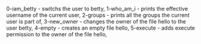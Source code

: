 0-iam_betty - switchs the user to betty, 
1-who_am_i - prints the effective username of the current user, 
2-groups - prints all the groups the current user is part of, 
3-new_owner - changes the owner of the file hello to the user betty, 
4-empty - creates an empty file hello,
5-execute - adds execute permission to the owner of the file hello, 

